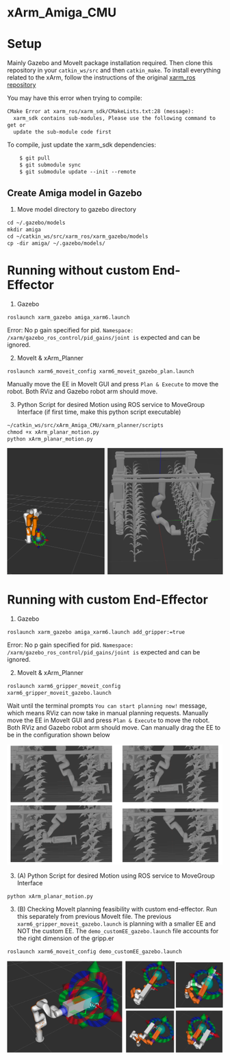 # xArm_Amiga_CMU

# Setup
Mainly Gazebo and MoveIt package installation required. Then clone this repository in your `catkin_ws/src` and then `catkin_make`. To install everything related to the xArm, follow the instructions of the original [xarm_ros repository](https://github.com/xArm-Developer/xarm_ros#3-preparations-before-using-this-package) 

You may have this error when trying to compile:
```console
CMake Error at xarm_ros/xarm_sdk/CMakeLists.txt:28 (message):
  xarm_sdk contains sub-modules, Please use the following command to get or
  update the sub-module code first
```
To compile, just update the xarm_sdk dependencies:
```
    $ git pull
    $ git submodule sync
    $ git submodule update --init --remote

```

## Create Amiga model in Gazebo
1. Move model directory to gazebo directory 
```
cd ~/.gazebo/models
mkdir amiga
cd ~/catkin_ws/src/xarm_ros/xarm_gazebo/models
cp -dir amiga/ ~/.gazebo/models/
```

# Running without custom End-Effector
1. Gazebo 
```
roslaunch xarm_gazebo amiga_xarm6.launch
``` 
Error: No p gain specified for pid.  `Namespace: /xarm/gazebo_ros_control/pid_gains/joint is` expected and can be ignored. </br>

2. MoveIt & xArm_Planner 
```
roslaunch xarm6_moveit_config xarm6_moveit_gazebo_plan.launch
```
Manually move the EE in MoveIt GUI and press `Plan & Execute` to move the robot. Both RViz and Gazebo robot arm should move.

3. Python Script for desired Motion using ROS service to MoveGroup Interface
(if first time, make this python script executable)
```
~/catkin_ws/src/xArm_Amiga_CMU/xarm_planner/scripts
chmod +x xArm_planar_motion.py
python xArm_planar_motion.py
```

![Motion from scripted interface](doc/amiga_script.png)


# Running with custom End-Effector
1. Gazebo 
```
roslaunch xarm_gazebo amiga_xarm6.launch add_gripper:=true
``` 
Error: No p gain specified for pid.  `Namespace: /xarm/gazebo_ros_control/pid_gains/joint is` expected and can be ignored. </br>

2. MoveIt & xArm_Planner 
```
roslaunch xarm6_gripper_moveit_config xarm6_gripper_moveit_gazebo.launch
```
Wait until the terminal prompts `You can start planning now!` message, which means RViz can now take in manual planning requests.
Manually move the EE in MoveIt GUI and press `Plan & Execute` to move the robot. Both RViz and Gazebo robot arm should move. Can manually drag the EE to be in the configuration shown below </br>


![Motion from scripted interface](doc/EE.png)


3. (A) Python Script for desired Motion using ROS service to MoveGroup Interface
```
python xArm_planar_motion.py
```

3. (B) Checking MoveIt planning feasibility with custom end-effector. 
Run this separately from previous MoveIt file. The previous `xarm6_gripper_moveit_gazebo.launch` is planning with a smaller EE and NOT the custom EE. The `demo_customEE_gazebo.launch` file accounts for the right dimension of the gripp.er
```
roslaunch xarm6_moveit_config demo_customEE_gazebo.launch 
```



![Motion from scripted interface](doc/EE2.png)

